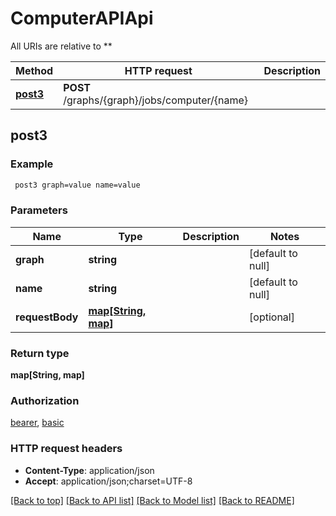# ComputerAPIApi

All URIs are relative to **

Method | HTTP request | Description
------------- | ------------- | -------------
[**post3**](ComputerAPIApi.md#post3) | **POST** /graphs/{graph}/jobs/computer/{name} | 



## post3



### Example

```bash
 post3 graph=value name=value
```

### Parameters


Name | Type | Description  | Notes
------------- | ------------- | ------------- | -------------
 **graph** | **string** |  | [default to null]
 **name** | **string** |  | [default to null]
 **requestBody** | [**map[String, map]**](map.md) |  | [optional]

### Return type

**map[String, map]**

### Authorization

[bearer](../README.md#bearer), [basic](../README.md#basic)

### HTTP request headers

- **Content-Type**: application/json
- **Accept**: application/json;charset=UTF-8

[[Back to top]](#) [[Back to API list]](../README.md#documentation-for-api-endpoints) [[Back to Model list]](../README.md#documentation-for-models) [[Back to README]](../README.md)

